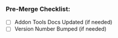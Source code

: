 ### Pre-Merge Checklist:
- [ ] Addon Tools Docs Updated (if needed)
- [ ] Version Number Bumped (if needed)
